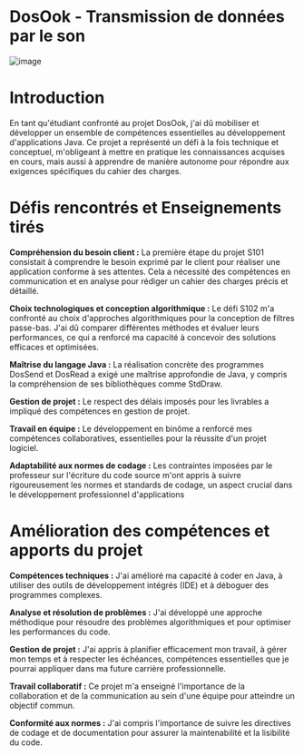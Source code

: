 # DosOok - Transmission de données par le son
![image](https://github.com/mrvolive/Data-Over-Sound/assets/144356778/60a7c860-99b9-478a-9cf9-30f80cb7e739)

# Introduction
En tant qu'étudiant confronté au projet DosOok, j'ai dû mobiliser et développer un ensemble de compétences essentielles au développement d'applications Java. Ce projet a représenté un défi à la fois technique et conceptuel, m'obligeant à mettre en pratique les connaissances acquises en cours, mais aussi à apprendre de manière autonome pour répondre aux exigences spécifiques du cahier des charges.

# Défis rencontrés et Enseignements tirés

**Compréhension du besoin client :** La première étape du projet S101 consistait à comprendre le besoin exprimé par le client pour réaliser une application conforme à ses attentes. Cela a nécessité des compétences en communication et en analyse pour rédiger un cahier des charges précis et détaillé.

**Choix technologiques et conception algorithmique :** Le défi S102 m'a confronté au choix d'approches algorithmiques pour la conception de filtres passe-bas. J'ai dû comparer différentes méthodes et évaluer leurs performances, ce qui a renforcé ma capacité à concevoir des solutions efficaces et optimisées.

**Maîtrise du langage Java :** La réalisation concrète des programmes DosSend et DosRead a exigé une maîtrise approfondie de Java, y compris la compréhension de ses bibliothèques comme StdDraw.

**Gestion de projet :** Le respect des délais imposés pour les livrables a impliqué des compétences en gestion de projet.

**Travail en équipe :** Le développement en binôme a renforcé mes compétences collaboratives, essentielles pour la réussite d'un projet logiciel.

**Adaptabilité aux normes de codage :** Les contraintes imposées par le professeur sur l'écriture du code source m'ont appris à suivre rigoureusement les normes et standards de codage, un aspect crucial dans le développement professionnel d'applications 

# Amélioration des compétences et apports du projet

**Compétences techniques :** J'ai amélioré ma capacité à coder en Java, à utiliser des outils de développement intégrés (IDE) et à déboguer des programmes complexes.

**Analyse et résolution de problèmes :** J'ai développé une approche méthodique pour résoudre des problèmes algorithmiques et pour optimiser les performances du code.

**Gestion de projet :** J'ai appris à planifier efficacement mon travail, à gérer mon temps et à respecter les échéances, compétences essentielles que je pourrai appliquer dans ma future carrière professionnelle.

**Travail collaboratif :** Ce projet m'a enseigné l'importance de la collaboration et de la communication au sein d'une équipe pour atteindre un objectif commun.

**Conformité aux normes :** J'ai compris l'importance de suivre les directives de codage et de documentation pour assurer la maintenabilité et la lisibilité du code.
